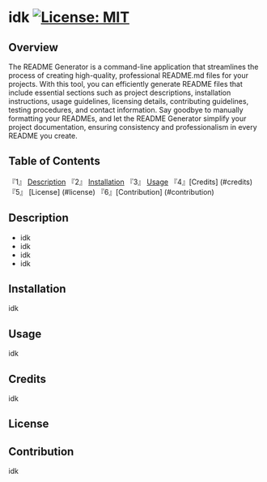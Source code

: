 # idk [![License: MIT](https://img.shields.io/badge/License-MIT-yellow.svg)](https://opensource.org/licenses/MIT)

## Overview
The README Generator is a command-line application that streamlines the process of creating high-quality, professional README.md files for your projects. With this tool, you can efficiently generate README files that include essential sections such as project descriptions, installation instructions, usage guidelines, licensing details, contributing guidelines, testing procedures, and contact information. Say goodbye to manually formatting your READMEs, and let the README Generator simplify your project documentation, ensuring consistency and professionalism in every README you create.

## Table of Contents
『1』 [Description](#description) 『2』 [Installation](#installation) 『3』 [Usage](#usage) 『4』[Credits] (#credits) 『5』 [License] (#license) 『6』[Contribution] (#contribution)

## Description 
- idk
- idk
- idk
- idk
        
## Installation
idk
        
## Usage 
idk
        
## Credits 
idk

## License 

        
## Contribution 
idk